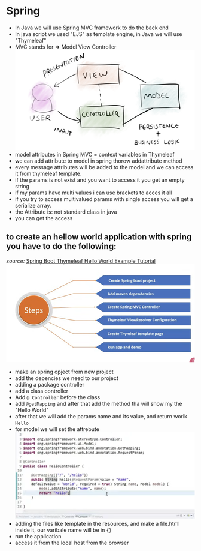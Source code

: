 # Spring
- In Java we will use Spring MVC framework to do the back end
- In java script we used "EJS" as template engine, in Java we will use "Thymeleaf"
- MVC stands for => Model View Controller
![](img/11a.png)
- model attributes in Spring MVC = context variables in Thymeleaf
- we can add attribute to model in spring thorow addattribute method
- every message attributes will be added to the model and we can access it from thymeleaf template.
- if the params is not exist and you want to access it you get an empty string
- if my params have multi values i can use brackets to acces it all
- if you try to access multivalued params with single access you will get a serialize array.
- the Attribute is: not standard class in java
- you can get the access 
## to create an hellow world application with spring you have to do the following:
*source:*  [Spring Boot Thymeleaf Hello World Example Tutorial](https://www.youtube.com/watch?v=-tmu1GJlQb8)
![](img/11b.png)
- make an spring opject from new project
- add the depencies we need to our project
- adding a package controller
- add a class controller
- Add `@ Controller` before the class
- add `@getMapping` and after that add the method tha will show my the "Hello World"
- after that we will add the params name and its value, and return worlk `Hello`
- for model we will set the attrebute
![](img/11c.png)
- adding the files like template in the resources, and make a file.html inside it, our varibale name will be in `{}`
- run the application 
- access it from the local host from the browser
